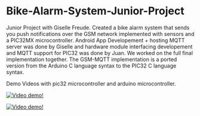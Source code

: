 # Bike-Alarm-System-Junior-Project
Junior Project with Giselle Freude. Created a bike alarm system that sends you push notifications over the GSM network implemented with sensors and a PIC32MX microcontroller. Android App Developement + hosting MQTT server was done by Giselle and hardware module interfacing developement and MQTT support for PIC32 was done by Juan. We worked on the full final implementation together. The GSM-MQTT implementation is a ported version from the Arduino C language syntax to the PIC32 C language syntax.


Demo Videos with pic32 microcontroller and arduino microcontroller.

[![Video demo!](https://img.youtube.com/vi/shP1Yo93AVY/0.jpg)](https://youtu.be/shP1Yo93AVY)


[![Video demo!](https://img.youtube.com/vi/PlM5PzMWeWo/0.jpg)](https://youtu.be/PlM5PzMWeWo)
